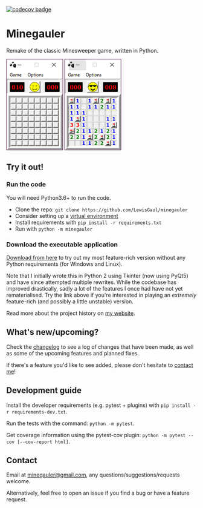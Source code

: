 [![codecov badge](https://codecov.io/gh/LewisGaul/minegauler/branch/master/graph/badge.svg)](https://codecov.io/gh/LewisGaul/minegauler/)

# Minegauler

Remake of the classic Minesweeper game, written in Python.


![img1](img/screenshots/beginner_start.png)
![img2](img/screenshots/beginner_win.png)


## Try it out!

### Run the code

You will need Python3.6+ to run the code.

 - Clone the repo: `git clone https://github.com/LewisGaul/minegauler`
 - Consider setting up a [virtual environment](https://docs.python.org/3/tutorial/venv.html)
 - Install requirements with `pip install -r requirements.txt`
 - Run with `python -m minegauler`


### Download the executable application

[Download from here](https://raw.githubusercontent.com/LewisGaul/minegauler/master/releases/MineGauler1.2.2.zip) to try out my most feature-rich version without any Python requirements (for Windows and Linux).

Note that I initially wrote this in Python 2 using Tkinter (now using PyQt5) and have since attempted multiple rewrites. While the codebase has improved drastically, sadly a lot of the features I once had have not yet rematerialised. Try the link above if you're interested in playing an *extremely* feature-rich (and possibly a little unstable) version.

Read more about the project history on [my website](https://www.lewisgaul.co.uk/minegauler.html).



## What's new/upcoming?

Check the [changelog](CHANGELOG.md) to see a log of changes that have been made, as well as some of the upcoming features and planned fixes.

If there's a feature you'd like to see added, please don't hesitate to [contact me](#Contact)!


## Development guide

Install the developer requirements (e.g. pytest + plugins) with `pip install -r requirements-dev.txt`.

Run the tests with the command: `python -m pytest`.

Get coverage information using the pytest-cov plugin: `python -m pytest --cov [--cov-report html]`.



## Contact

Email at minegauler@gmail.com, any questions/suggestions/requests welcome.

Alternatively, feel free to open an issue if you find a bug or have a feature request.
